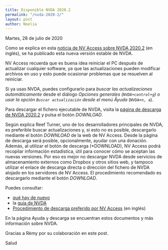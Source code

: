 ```yaml
---
title: Disponible NVDA 2020.2
permalink: "/nvda-2020-2/"
layout: post
author: Noelia
---
```


<footer>Martes, 28 de julio de 2020</footer>

Como se explica en esta [noticia de NV Access sobre NVDA 2020.2](https://www.nvaccess.org/post/nvda-2020-2/) (en inglés), se ha publicado esta nueva versión estable de NVDA.

NV Access recuerda que es buena idea reiniciar el PC después de actualizar cualquier software, ya que las actualizaciones pueden modificar archivos en uso y esto puede ocasionar problemas que se resuelven al reiniciar.

Si ya usas NVDA, puedes configurarlo para *buscar las actualizaciones automáticamente* desde el diálogo *Opciones generales (`NVDA+control+g`) o usar la opción `Buscar actualización` desde el menú Âyuda* (`NVDA+n, a`).

Para descargar el fichero ejecutable de NVDA, visita la [página de descarga de NVDA 2020.2](https://www.nvaccess.org/download?nvdaVersion=2020.2) y pulsa el botón *DOWNLOAD*.

Según explica Reef Turner, uno de los desarrolladores principales de NVDA, es preferible buscar actualizaciones y, si esto no es posible, descargarlo mediante el botón *DOWNLOAD* de la web de NV Access. Desde la página de descarga será posible, opcionalmente, ayudar con una donación. Además, al utilizar el botón de descarga (*DOWNLOAD), NV Access podrá recopilar información estadística, útil para conocer cómo se aceptan las nuevas versiones. Por eso es mejor no descargar NVDA desde servicios de almacenamiento externos como Dropbox y otros sitios web, y tampoco utilizar el enlace de descarga directa o dirección del fichero de NVDA alojado en los servidores de NV Access. El procedimiento recomendado es descargarlo mediante el botón *DOWNLOAD*.

Puedes consultar:

- [qué hay de nuevo](https://nvdaes.github.io/changes.html)
- la [guía de NVDA](https://nvdaes.github.io/userGuide.html)
- [Procedimiento de descarga preferido por NV Access](https://groups.io/g/nvda-devel/message/45172) (en inglés)

En la página Ayuda y descarga se encuentran estos documentos y más información sobre NVDA.

Gracias a Rèmy por su colaboración en este post.

Salud
